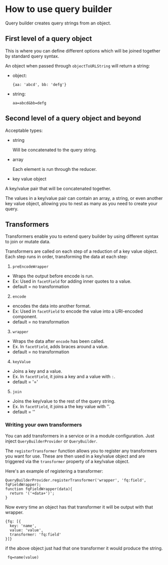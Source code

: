 # How to use query builder

Query builder creates query strings from an object.

## First level of a query object

This is where you can define different options which will be joined
together by standard query syntax.

An object when passed through `objectToURLString` will return a string:

* object:

  ```
  {aa: 'abcd', bb: 'defg'}
  ```

* string:

  ```
  aa=abcd&bb=defg
  ```

## Second level of a query object and beyond

Acceptable types:

* string

  Will be concatenated to the query string.

* array

  Each element is run through the reducer.

* key value object

 A key/value pair that will be concatenated together.

 The values in a key/value pair can contain an array, a string, or even another key value object, allowing you to nest as many as you need to create your query.

## Transformers

Transformers enable you to extend query builder by using different syntax to join or mutate data.

Transformers are called on each step of a reduction of a key value object.  Each step runs in order, transforming the data at each step:

1. `preEncodeWrapper`
  - Wraps the output before encode is run.
  - Ex: Used in `facetField` for adding inner quotes to a value.
  - default = no transformation
2. `encode`
  - encodes the data into another format.
  - Ex: Used in `facetField` to encode the value into a URI-encoded component.
  - default = no transformation
3. `wrapper`
  - Wraps the data after `encode` has been called.
  - Ex. In `facetField`, adds braces around a value.
  - default = no transformation
4. `keyValue`
  - Joins a key and a value.
  - Ex. In `facetField`, it joins a key and a value with `:`.
  - default = '='
5. `join`
  - Joins the key/value to the rest of the query string.
  - Ex. In `facetField`, it joins a the key value with ''.
  - default = ''

### Writing your own transformers
You can add transformers in a service or in a module configuration. Just inject `QueryBuilderProvider` or `QueryBuilder`.

The `registerTransformer` function allows you to register any transformers you want for use. These are then used in a key/value object and are triggered via the `transformer` property of a key/value object.

Here's an example of registering a transformer:

```
QueryBuilderProvider.registerTransformer('wrapper', 'fq:field', fqFieldWrapper);
function fqFieldWrapper(data){
  return '('+data+')';
}
```

Now every time an object has that transformer it will be output with that wrapper.

```
{fq: [{
  key: 'name',
  value: 'value',
  transformer: 'fq:field'
}]}
```

if the above object just had that one transformer it would produce the string.

```
 fq=name(value)
```
